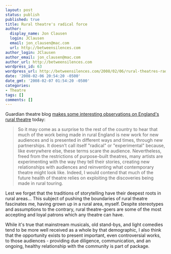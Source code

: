 ```yaml
---
layout: post
status: publish
published: true
title: Rural theatre's radical force
author:
  display_name: Jon Clausen
  login: JClausen
  email: jon_clausen@mac.com
  url: http://betweensilences.com
author_login: JClausen
author_email: jon_clausen@mac.com
author_url: http://betweensilences.com
wordpress_id: 63
wordpress_url: http://betweensilences.com/2008/02/06/rural-theatres-radical-force/
date: '2008-02-06 20:54:20 -0500'
date_gmt: '2008-02-07 01:54:20 -0500'
categories:
- Theatre
tags: []
comments: []
---
```

<p>Guardian theatre blog <a href="http://blogs.guardian.co.uk/theatre/2008/02/the_radical_force_of_rural_the.html">makes some interesting observations on England's rural theatre</a> today:</p>
<blockquote><p>
 So it may come as a surprise to the rest of the country to hear that much of the work being made in rural England is new work for new audiences and is presented in different ways and times, through new partnerships. It doesn't call itself "radical" or "experimental" because, like everywhere else, these terms scare the audience. Nevertheless, freed from the restrictions of purpose-built theatres, many artists are experimenting with the way they tell their stories, creating new relationships with audiences and reinventing what contemporary theatre might look like. Indeed, I would contend that much of the future health of theatre relies on exploiting the discoveries being made in rural touring.
</p></blockquote>
<p>Lest we forget that the traditions of storytelling have their deepest roots in rural areas...  This subject of pushing the boundaries of rural theatre fascinates me, having grown up in a rural area, myself.  Despite stereotypes and assumptions to the contrary, rural theatre-goers are some of the most accepting and loyal patrons which any theatre can have.</p>
<p>While it's true that mainstream musicals, old stand-bys, and light comedies tend to be more well received as a whole by that demographic, I also think that the opportunity exists to present important, even controversial works, to those audiences - providing due diligence, communication, and an ongoing, healthy relationship with the community is part of package.</p>
